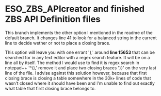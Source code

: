 # ESO_ZBS_APIcreator and finished ZBS API Definition files
This branch implements the other option I mentioned in the readme of the default branch. It changes line 41 to
look for a balanced string in the current line to decide wether or not to place a closing brace.


This option will leave you with one errant '},' around **line 15653** that can be searched for in any text editor with a regex search feature. It will be on a line all by itself. The method I would use to find it is regex search in notepad++ '^\\},' remove it and place two closing braces '}}' on the very last line of the file. I advise against this solution however, because that first closing brace is closing a table somewhere in the 30k+ lines of code that wasn't closed where it should have been and I'm unable to find out exactly what table that first closing brace belongs to.